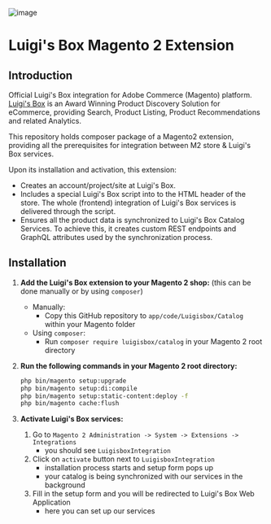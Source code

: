 ![image](https://www.luigisbox.com/app/uploads/2022/06/logo.svg)


# Luigi's Box Magento 2 Extension


## Introduction

Official Luigi's Box integration for Adobe Commerce (Magento) platform. [Luigi's Box](https://www.luigisbox.com) is an Award Winning Product Discovery Solution for eCommerce, providing Search, Product Listing, Product Recommendations and related Analytics.

This repository holds composer package of a Magento2 extension, providing all the prerequisites for integration between M2 store & Luigi's Box services. 

Upon its installation and activation, this extension: 
- Creates an account/project/site at Luigi's Box.
- Includes a special Luigi's Box script into to the HTML header of the store. The whole (frontend) integration of Luigi's Box services is delivered through the script.
- Ensures all the product data is synchronized to Luigi's Box Catalog Services. To achieve this, it creates custom REST endpoints and GraphQL attributes used by the synchronization process.

## Installation

1. **Add the Luigi's Box extension to your Magento 2 shop:** (this can be done manually or by using `composer`)
    - Manually:
        - Copy this GitHub repository to `app/code/Luigisbox/Catalog` within your Magento folder
    - Using `composer`:
        - Run `composer require luigisbox/catalog` in your Magento 2 root directory

2. **Run the following commands in your Magento 2 root directory:**
    ```bash
    php bin/magento setup:upgrade
    php bin/magento setup:di:compile
    php bin/magento setup:static-content:deploy -f
    php bin/magento cache:flush
    ```

3. **Activate Luigi's Box services:**
    1. Go to `Magento 2 Administration -> System -> Extensions -> Integrations`
        - you should see `LuigisboxIntegration`
    2. Click on `activate` button next to `LuigisboxIntegration`
        - installation process starts and setup form pops up
        - your catalog is being synchronized with our services in the background
    3. Fill in the setup form and you will be redirected to Luigi's Box Web Application
        - here you can set up our services
